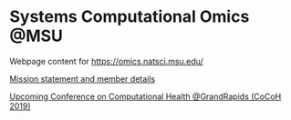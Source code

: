 # Systems Computational Omics @MSU
Webpage content for https://omics.natsci.msu.edu/

[Mission statement and member details](https://github.com/systems-computational-omics/webpage/blob/master/MSU-SystemsComputationalOmics.pdf)

[Upcoming Conference on Computational Health @GrandRapids (CoCoH 2019)](https://github.com/systems-computational-omics/CoCoH2019)

